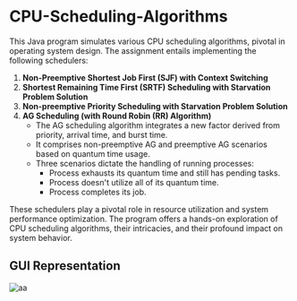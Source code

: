 # CPU-Scheduling-Algorithms
This Java program simulates various CPU scheduling algorithms, pivotal in operating system design. The assignment entails implementing the following schedulers:

1. **Non-Preemptive Shortest Job First (SJF) with Context Switching**
2. **Shortest Remaining Time First (SRTF) Scheduling with Starvation Problem Solution**
3. **Non-preemptive Priority Scheduling with Starvation Problem Solution**
4. **AG Scheduling (with Round Robin (RR) Algorithm)**
    - The AG scheduling algorithm integrates a new factor derived from priority, arrival time, and burst time.
    - It comprises non-preemptive AG and preemptive AG scenarios based on quantum time usage.
    - Three scenarios dictate the handling of running processes:
        - Process exhausts its quantum time and still has pending tasks.
        - Process doesn't utilize all of its quantum time.
        - Process completes its job.

These schedulers play a pivotal role in resource utilization and system performance optimization. The program offers a hands-on exploration of CPU scheduling algorithms, their intricacies, and their profound impact on system behavior.

## GUI Representation
![aa](https://github.com/MohamedEssam71/CPU-Scheduling-Algorithms/assets/101371937/71e2dd1b-3cad-4266-a63b-21e96e8ccfca)

